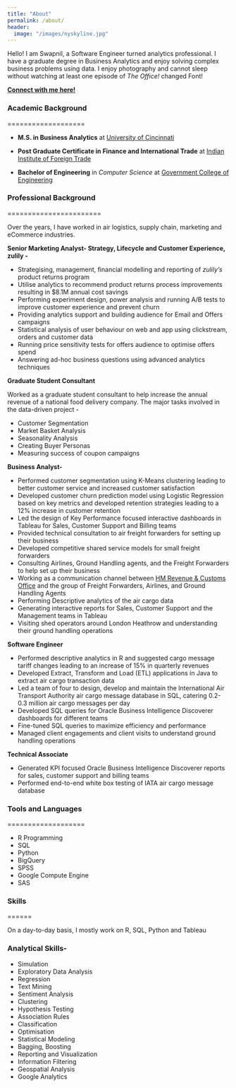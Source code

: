 ```yaml
---
title: "About"
permalink: /about/
header:
  image: "/images/nyskyline.jpg"
---
```

<style>
.column-left{
  float: left;
  width: 50%;
  text-align: left;
  font-size: 3;
}

.column-right{
  float: right;
  width: 50%;
  text-align: right;
  font-size: 5em;
}
</style>
Hello! I am Swapnil, a Software Engineer turned analytics professional.
I have a graduate degree in Business Analytics and enjoy solving complex
business problems using data. I enjoy photography and cannot sleep
without watching at least one episode of *The Office!*
changed Font!

**[Connect with me here!](http://www.linkedin.com/in/swapnilsp)**

### Academic Background
===================

-   **M.S. in Business Analytics** at [University of
    Cincinnati](https://business.uc.edu/graduate/masters/ms-business-analytics.html)

-   **Post Graduate Certificate in Finance and International Trade** at
    [Indian Institute of Foreign Trade](http://www.iift.edu)

-   **Bachelor of Engineering** in *Computer Science* at [Government
    College of Engineering](http://www.geca.ac.in/)

### Professional Background
=======================

Over the years, I have worked in air logistics, supply chain, marketing
and eCommerce industries.

**Senior Marketing Analyst- Strategy, Lifecycle and Customer Experience,
zulily -**

-   Strategising, management, financial modelling and reporting of
    *zulily’s* product returns program
-   Utilise analytics to recommend product returns process improvements
    resulting in $8.1M annual cost savings
-   Performing experiment design, power analysis and running A/B tests
    to improve customer experience and prevent churn
-   Providing analytics support and building audience for Email and
    Offers campaigns
-   Statistical analysis of user behaviour on web and app using
    clickstream, orders and customer data
-   Running price sensitivity tests for offers audience to optimise
    offers spend
-   Answering ad-hoc business questions using advanced analytics
    techniques

**Graduate Student Consultant**

Worked as a graduate student consultant to help increase the annual
revenue of a national food delivery company. The major tasks involved in
the data-driven project -

-   Customer Segmentation
-   Market Basket Analysis
-   Seasonality Analysis
-   Creating Buyer Personas
-   Measuring success of coupon campaigns

**Business Analyst-**

-   Performed customer segmentation using K-Means clustering leading to
    better customer service and increased customer satisfaction
-   Developed customer churn prediction model using Logistic Regression
    based on key metrics and developed retention strategies leading to a
    12% increase in customer retention
-   Led the design of Key Performance focused interactive dashboards in
    Tableau for Sales, Customer Support and Billing teams
-   Provided technical consultation to air freight forwarders for
    setting up their business
-   Developed competitive shared service models for small freight
    forwarders
-   Consulting Airlines, Ground Handling agents, and the Freight
    Forwarders to help set up their business
-   Working as a communication channel between [HM Revenue & Customs
    Office](https://www.gov.uk/guidance/chief-trader-import-and-export-processing-system)
    and the group of Freight Forwarders, Airlines, and Ground Handling
    Agents
-   Performing Descriptive analytics of the air cargo data
-   Generating interactive reports for Sales, Customer Support and the
    Management teams in Tableau
-   Visiting shed operators around London Heathrow and understanding
    their ground handling operations

**Software Engineer**

-   Performed descriptive analytics in R and suggested cargo message
    tariff changes leading to an increase of 15% in quarterly revenues
-   Developed Extract, Transform and Load (ETL) applications in Java to
    extract air cargo transaction data
-   Led a team of four to design, develop and maintain the International
    Air Transport Authority air cargo message database in SQL, catering
    0.2-0.3 million air cargo messages per day
-   Developed SQL queries for Oracle Business Intelligence Discoverer
    dashboards for different teams
-   Fine-tuned SQL queries to maximize efficiency and performance
-   Managed client engagements and client visits to understand ground
    handling operations

**Technical Associate**

-   Generated KPI focused Oracle Business Intelligence Discoverer
    reports for sales, customer support and billing teams
-   Performed end-to-end white box testing of IATA air cargo message
    database

### Tools and Languages
===================

-   R Programming
-   SQL
-   Python
-   BigQuery
-   SPSS
-   Google Compute Engine
-   SAS

### Skills
======

On a day-to-day basis, I mostly work on R, SQL, Python and Tableau

### Analytical Skills-

-   Simulation
-   Exploratory Data Analysis
-   Regression
-   Text Mining
-   Sentiment Analysis
-   Clustering
-   Hypothesis Testing
-   Association Rules
-   Classification
-   Optimisation
-   Statistical Modeling
-   Bagging, Boosting
-   Reporting and Visualization
-   Information Filtering
-   Geospatial Analysis
-   Google Analytics
